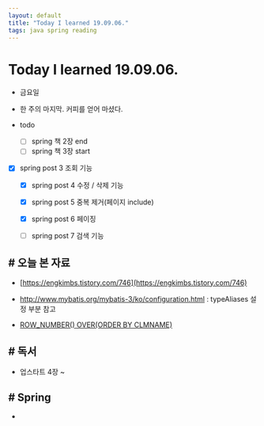```yaml
---
layout: default
title: "Today I learned 19.09.06."
tags: java spring reading
---
```


# Today I learned 19.09.06.
- 금요일

- 한 주의 마지막. 커피를 얻어 마셨다.

- todo

  - [ ] spring 책 2장 end
  - [ ] spring 책 3장 start
- [x] spring post 3 조회 기능
  - [x] spring post 4 수정 / 삭제 기능
  - [x] spring post 5 중복 제거(페이지 include)
  - [x] spring post 6 페이징
  - [ ] spring post 7 검색 기능
  
  


## # 오늘 본 자료

- [https://engkimbs.tistory.com/746](https://engkimbs.tistory.com/746)

- http://www.mybatis.org/mybatis-3/ko/configuration.html : typeAliases 설정 부분 참고

- [ROW_NUMBER() OVER(ORDER BY CLMNAME)](https://studyharo.tistory.com/9)

  


## # 독서

- 업스타트 4장 ~

  

## # Spring

- 
